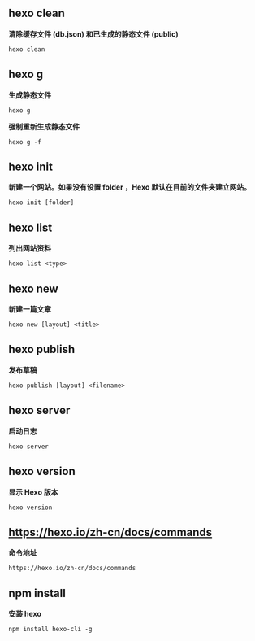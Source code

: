 ## hexo clean
**清除缓存文件 (db.json) 和已生成的静态文件 (public)**
```
hexo clean
```
## hexo g
**生成静态文件**
```
hexo g
```
**强制重新生成静态文件**
```
hexo g -f
```
## hexo init
**新建一个网站。如果没有设置 folder ，Hexo 默认在目前的文件夹建立网站。**
```
hexo init [folder]
```
## hexo list
**列出网站资料**
```
hexo list <type>
```
## hexo new
**新建一篇文章**
```
hexo new [layout] <title>
```
## hexo publish
**发布草稿**
```
hexo publish [layout] <filename>
```
## hexo server
**启动日志**
```
hexo server
```
## hexo version
**显示 Hexo 版本**
```
hexo version
```
## https://hexo.io/zh-cn/docs/commands
**命令地址**
```
https://hexo.io/zh-cn/docs/commands
```
## npm install
**安装 hexo**
```
npm install hexo-cli -g
```
